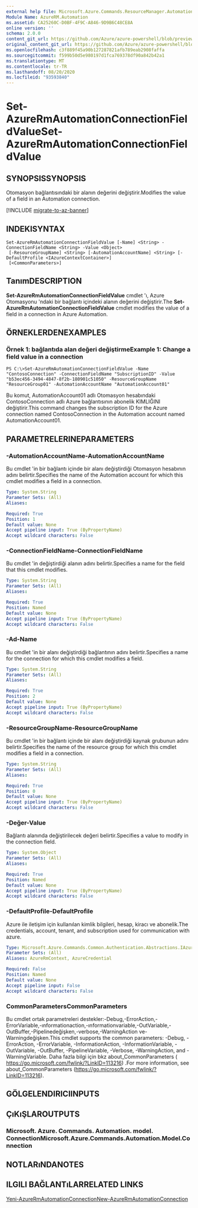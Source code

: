 ```yaml
---
external help file: Microsoft.Azure.Commands.ResourceManager.Automation.dll-Help.xml
Module Name: AzureRM.Automation
ms.assetid: CA25260C-D0BF-4F9C-A846-9D9B6C48CE8A
online version: ''
schema: 2.0.0
content_git_url: https://github.com/Azure/azure-powershell/blob/preview/src/ResourceManager/Automation/Commands.Automation/help/Set-AzureRMAutomationConnectionFieldValue.md
original_content_git_url: https://github.com/Azure/azure-powershell/blob/preview/src/ResourceManager/Automation/Commands.Automation/help/Set-AzureRMAutomationConnectionFieldValue.md
ms.openlocfilehash: c3f889f45a90b127287821afb789eab2908faffa
ms.sourcegitcommit: f599b50d5e980197d1fca769378df90a842b42a1
ms.translationtype: MT
ms.contentlocale: tr-TR
ms.lasthandoff: 08/20/2020
ms.locfileid: "93593840"
---
```

# <span data-ttu-id="360d5-101">Set-AzureRmAutomationConnectionFieldValue</span><span class="sxs-lookup"><span data-stu-id="360d5-101">Set-AzureRmAutomationConnectionFieldValue</span></span>

## <span data-ttu-id="360d5-102">SYNOPSIS</span><span class="sxs-lookup"><span data-stu-id="360d5-102">SYNOPSIS</span></span>
<span data-ttu-id="360d5-103">Otomasyon bağlantısındaki bir alanın değerini değiştirir.</span><span class="sxs-lookup"><span data-stu-id="360d5-103">Modifies the value of a field in an Automation connection.</span></span>

[!INCLUDE [migrate-to-az-banner](../../includes/migrate-to-az-banner.md)]

## <span data-ttu-id="360d5-104">INDEKI</span><span class="sxs-lookup"><span data-stu-id="360d5-104">SYNTAX</span></span>

```
Set-AzureRmAutomationConnectionFieldValue [-Name] <String> -ConnectionFieldName <String> -Value <Object>
 [-ResourceGroupName] <String> [-AutomationAccountName] <String> [-DefaultProfile <IAzureContextContainer>]
 [<CommonParameters>]
```

## <span data-ttu-id="360d5-105">Tanım</span><span class="sxs-lookup"><span data-stu-id="360d5-105">DESCRIPTION</span></span>
<span data-ttu-id="360d5-106">**Set-AzureRmAutomationConnectionFieldValue** cmdlet 'ı, Azure Otomasyonu 'ndaki bir bağlantı içindeki alanın değerini değiştirir.</span><span class="sxs-lookup"><span data-stu-id="360d5-106">The **Set-AzureRmAutomationConnectionFieldValue** cmdlet modifies the value of a field in a connection in Azure Automation.</span></span>

## <span data-ttu-id="360d5-107">ÖRNEKLERDEN</span><span class="sxs-lookup"><span data-stu-id="360d5-107">EXAMPLES</span></span>

### <span data-ttu-id="360d5-108">Örnek 1: bağlantıda alan değeri değiştirme</span><span class="sxs-lookup"><span data-stu-id="360d5-108">Example 1: Change a field value in a connection</span></span>
```
PS C:\>Set-AzureRmAutomationConnectionFieldValue -Name "ContosoConnection" -ConnectionFieldName "SubscriptionID" -Value "b53ec456-3494-4847-8f2b-180901c51050" -ResourceGroupName "ResourceGroup01" -AutomationAccountName "AutomationAccount01"
```

<span data-ttu-id="360d5-109">Bu komut, AutomationAccount01 adlı Otomasyon hesabındaki ContosoConnection adlı Azure bağlantısının abonelik KIMLIĞINI değiştirir.</span><span class="sxs-lookup"><span data-stu-id="360d5-109">This command changes the subscription ID for the Azure connection named ContosoConnection in the Automation account named AutomationAccount01.</span></span>

## <span data-ttu-id="360d5-110">PARAMETRELERINE</span><span class="sxs-lookup"><span data-stu-id="360d5-110">PARAMETERS</span></span>

### <span data-ttu-id="360d5-111">-AutomationAccountName</span><span class="sxs-lookup"><span data-stu-id="360d5-111">-AutomationAccountName</span></span>
<span data-ttu-id="360d5-112">Bu cmdlet 'in bir bağlantı içinde bir alanı değiştirdiği Otomasyon hesabının adını belirtir.</span><span class="sxs-lookup"><span data-stu-id="360d5-112">Specifies the name of the Automation account for which this cmdlet modifies a field in a connection.</span></span>

```yaml
Type: System.String
Parameter Sets: (All)
Aliases: 

Required: True
Position: 1
Default value: None
Accept pipeline input: True (ByPropertyName)
Accept wildcard characters: False
```

### <span data-ttu-id="360d5-113">-ConnectionFieldName</span><span class="sxs-lookup"><span data-stu-id="360d5-113">-ConnectionFieldName</span></span>
<span data-ttu-id="360d5-114">Bu cmdlet 'in değiştirdiği alanın adını belirtir.</span><span class="sxs-lookup"><span data-stu-id="360d5-114">Specifies a name for the field that this cmdlet modifies.</span></span>

```yaml
Type: System.String
Parameter Sets: (All)
Aliases: 

Required: True
Position: Named
Default value: None
Accept pipeline input: True (ByPropertyName)
Accept wildcard characters: False
```

### <span data-ttu-id="360d5-115">-Ad</span><span class="sxs-lookup"><span data-stu-id="360d5-115">-Name</span></span>
<span data-ttu-id="360d5-116">Bu cmdlet 'in bir alanı değiştirdiği bağlantının adını belirtir.</span><span class="sxs-lookup"><span data-stu-id="360d5-116">Specifies a name for the connection for which this cmdlet modifies a field.</span></span>

```yaml
Type: System.String
Parameter Sets: (All)
Aliases: 

Required: True
Position: 2
Default value: None
Accept pipeline input: True (ByPropertyName)
Accept wildcard characters: False
```

### <span data-ttu-id="360d5-117">-ResourceGroupName</span><span class="sxs-lookup"><span data-stu-id="360d5-117">-ResourceGroupName</span></span>
<span data-ttu-id="360d5-118">Bu cmdlet 'in bir bağlantı içinde bir alanı değiştirdiği kaynak grubunun adını belirtir.</span><span class="sxs-lookup"><span data-stu-id="360d5-118">Specifies the name of the resource group for which this cmdlet modifies a field in a connection.</span></span>

```yaml
Type: System.String
Parameter Sets: (All)
Aliases: 

Required: True
Position: 0
Default value: None
Accept pipeline input: True (ByPropertyName)
Accept wildcard characters: False
```

### <span data-ttu-id="360d5-119">-Değer</span><span class="sxs-lookup"><span data-stu-id="360d5-119">-Value</span></span>
<span data-ttu-id="360d5-120">Bağlantı alanında değiştirilecek değeri belirtir.</span><span class="sxs-lookup"><span data-stu-id="360d5-120">Specifies a value to modify in the connection field.</span></span>

```yaml
Type: System.Object
Parameter Sets: (All)
Aliases: 

Required: True
Position: Named
Default value: None
Accept pipeline input: True (ByPropertyName)
Accept wildcard characters: False
```

### <span data-ttu-id="360d5-121">-DefaultProfile</span><span class="sxs-lookup"><span data-stu-id="360d5-121">-DefaultProfile</span></span>
<span data-ttu-id="360d5-122">Azure ile iletişim için kullanılan kimlik bilgileri, hesap, kiracı ve abonelik.</span><span class="sxs-lookup"><span data-stu-id="360d5-122">The credentials, account, tenant, and subscription used for communication with azure.</span></span>

```yaml
Type: Microsoft.Azure.Commands.Common.Authentication.Abstractions.IAzureContextContainer
Parameter Sets: (All)
Aliases: AzureRmContext, AzureCredential

Required: False
Position: Named
Default value: None
Accept pipeline input: False
Accept wildcard characters: False
```

### <span data-ttu-id="360d5-123">CommonParameters</span><span class="sxs-lookup"><span data-stu-id="360d5-123">CommonParameters</span></span>
<span data-ttu-id="360d5-124">Bu cmdlet ortak parametreleri destekler:-Debug,-ErrorAction,-ErrorVariable,-ınformationaction,-ınformationvariable,-OutVariable,-OutBuffer,-Pipelinedeğişken,-verbose,-WarningAction ve-Warningdeğişken.</span><span class="sxs-lookup"><span data-stu-id="360d5-124">This cmdlet supports the common parameters: -Debug, -ErrorAction, -ErrorVariable, -InformationAction, -InformationVariable, -OutVariable, -OutBuffer, -PipelineVariable, -Verbose, -WarningAction, and -WarningVariable.</span></span> <span data-ttu-id="360d5-125">Daha fazla bilgi için bkz about_CommonParameters ( https://go.microsoft.com/fwlink/?LinkID=113216) .</span><span class="sxs-lookup"><span data-stu-id="360d5-125">For more information, see about_CommonParameters (https://go.microsoft.com/fwlink/?LinkID=113216).</span></span>

## <span data-ttu-id="360d5-126">GÖLGELENDIRICI</span><span class="sxs-lookup"><span data-stu-id="360d5-126">INPUTS</span></span>

## <span data-ttu-id="360d5-127">ÇıKıŞLAR</span><span class="sxs-lookup"><span data-stu-id="360d5-127">OUTPUTS</span></span>

### <span data-ttu-id="360d5-128">Microsoft. Azure. Commands. Automation. model. Connection</span><span class="sxs-lookup"><span data-stu-id="360d5-128">Microsoft.Azure.Commands.Automation.Model.Connection</span></span>

## <span data-ttu-id="360d5-129">NOTLARıNDA</span><span class="sxs-lookup"><span data-stu-id="360d5-129">NOTES</span></span>

## <span data-ttu-id="360d5-130">ILGILI BAĞLANTıLAR</span><span class="sxs-lookup"><span data-stu-id="360d5-130">RELATED LINKS</span></span>

[<span data-ttu-id="360d5-131">Yeni-AzureRmAutomationConnection</span><span class="sxs-lookup"><span data-stu-id="360d5-131">New-AzureRmAutomationConnection</span></span>](./New-AzureRMAutomationConnection.md)


